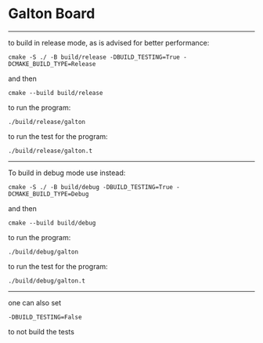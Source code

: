 # Galton Board


-----
to build in release mode, as is advised for better performance:

```
cmake -S ./ -B build/release -DBUILD_TESTING=True -DCMAKE_BUILD_TYPE=Release
```
and then 

```
cmake --build build/release
```
to run the program:
```
./build/release/galton
```
to run the test for the program:
```
./build/release/galton.t
```
-----
To build in debug mode use instead:
```
cmake -S ./ -B build/debug -DBUILD_TESTING=True -DCMAKE_BUILD_TYPE=Debug
```

and then 

```
cmake --build build/debug
```
to run the program:
```
./build/debug/galton
```
to run the test for the program:
```
./build/debug/galton.t
```
-----
one can also set 
```
-DBUILD_TESTING=False
```
to not build the tests
